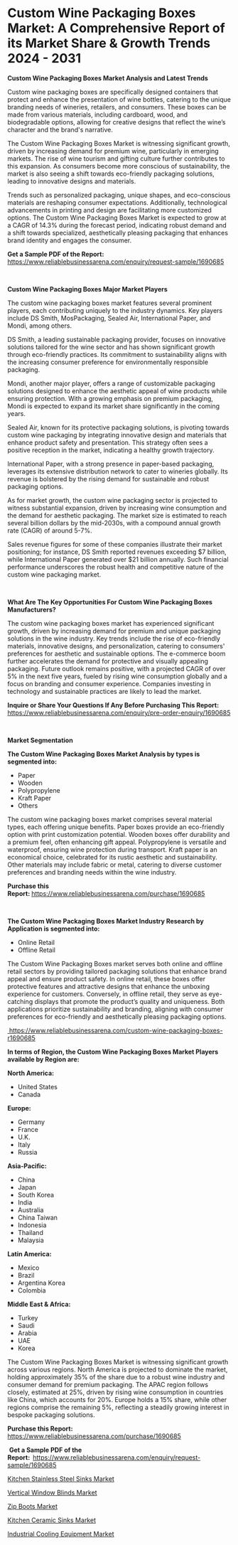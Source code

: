 <p><h1>Custom Wine Packaging Boxes Market: A Comprehensive Report of its Market Share & Growth Trends 2024 - 2031</h1></p><p><strong>Custom Wine Packaging Boxes Market Analysis and Latest Trends</strong></p>
<p><p>Custom wine packaging boxes are specifically designed containers that protect and enhance the presentation of wine bottles, catering to the unique branding needs of wineries, retailers, and consumers. These boxes can be made from various materials, including cardboard, wood, and biodegradable options, allowing for creative designs that reflect the wine’s character and the brand's narrative.</p><p>The Custom Wine Packaging Boxes Market is witnessing significant growth, driven by increasing demand for premium wine, particularly in emerging markets. The rise of wine tourism and gifting culture further contributes to this expansion. As consumers become more conscious of sustainability, the market is also seeing a shift towards eco-friendly packaging solutions, leading to innovative designs and materials.</p><p>Trends such as personalized packaging, unique shapes, and eco-conscious materials are reshaping consumer expectations. Additionally, technological advancements in printing and design are facilitating more customized options. The Custom Wine Packaging Boxes Market is expected to grow at a CAGR of 14.3% during the forecast period, indicating robust demand and a shift towards specialized, aesthetically pleasing packaging that enhances brand identity and engages the consumer.</p></p>
<p><strong>Get a Sample PDF of the Report:&nbsp;</strong> <a href="https://www.reliablebusinessarena.com/enquiry/request-sample/1690685?utm_campaign=1551&utm_medium=2&utm_source=Github&utm_content=ia&utm_term=17102024&utm_id=custom-wine-packaging-boxes">https://www.reliablebusinessarena.com/enquiry/request-sample/1690685</a></p>
<p>&nbsp;</p>
<p><strong>Custom Wine Packaging Boxes Major Market Players</strong></p>
<p><p>The custom wine packaging boxes market features several prominent players, each contributing uniquely to the industry dynamics. Key players include DS Smith, MosPackaging, Sealed Air, International Paper, and Mondi, among others. </p><p>DS Smith, a leading sustainable packaging provider, focuses on innovative solutions tailored for the wine sector and has shown significant growth through eco-friendly practices. Its commitment to sustainability aligns with the increasing consumer preference for environmentally responsible packaging.</p><p>Mondi, another major player, offers a range of customizable packaging solutions designed to enhance the aesthetic appeal of wine products while ensuring protection. With a growing emphasis on premium packaging, Mondi is expected to expand its market share significantly in the coming years.</p><p>Sealed Air, known for its protective packaging solutions, is pivoting towards custom wine packaging by integrating innovative design and materials that enhance product safety and presentation. This strategy often sees a positive reception in the market, indicating a healthy growth trajectory.</p><p>International Paper, with a strong presence in paper-based packaging, leverages its extensive distribution network to cater to wineries globally. Its revenue is bolstered by the rising demand for sustainable and robust packaging options.</p><p>As for market growth, the custom wine packaging sector is projected to witness substantial expansion, driven by increasing wine consumption and the demand for aesthetic packaging. The market size is estimated to reach several billion dollars by the mid-2030s, with a compound annual growth rate (CAGR) of around 5-7%.</p><p>Sales revenue figures for some of these companies illustrate their market positioning; for instance, DS Smith reported revenues exceeding $7 billion, while International Paper generated over $21 billion annually. Such financial performance underscores the robust health and competitive nature of the custom wine packaging market.</p></p>
<p>&nbsp;</p>
<p><strong>What Are The Key Opportunities For Custom Wine Packaging Boxes Manufacturers?</strong></p>
<p><p>The custom wine packaging boxes market has experienced significant growth, driven by increasing demand for premium and unique packaging solutions in the wine industry. Key trends include the rise of eco-friendly materials, innovative designs, and personalization, catering to consumers' preferences for aesthetic and sustainable options. The e-commerce boom further accelerates the demand for protective and visually appealing packaging. Future outlook remains positive, with a projected CAGR of over 5% in the next five years, fueled by rising wine consumption globally and a focus on branding and consumer experience. Companies investing in technology and sustainable practices are likely to lead the market.</p></p>
<p><strong>Inquire or Share Your Questions If Any Before Purchasing This Report:</strong> <a href="https://www.reliablebusinessarena.com/enquiry/pre-order-enquiry/1690685?utm_campaign=1551&utm_medium=2&utm_source=Github&utm_content=ia&utm_term=17102024&utm_id=custom-wine-packaging-boxes">https://www.reliablebusinessarena.com/enquiry/pre-order-enquiry/1690685</a></p>
<p>&nbsp;</p>
<p><strong>Market Segmentation</strong></p>
<p><strong>The Custom Wine Packaging Boxes Market Analysis by types is segmented into:</strong></p>
<p><ul><li>Paper</li><li>Wooden</li><li>Polypropylene</li><li>Kraft Paper</li><li>Others</li></ul></p>
<p><p>The custom wine packaging boxes market comprises several material types, each offering unique benefits. Paper boxes provide an eco-friendly option with print customization potential. Wooden boxes offer durability and a premium feel, often enhancing gift appeal. Polypropylene is versatile and waterproof, ensuring wine protection during transport. Kraft paper is an economical choice, celebrated for its rustic aesthetic and sustainability. Other materials may include fabric or metal, catering to diverse customer preferences and branding needs within the wine industry.</p></p>
<p><strong>Purchase this Report:&nbsp;</strong><a href="https://www.reliablebusinessarena.com/purchase/1690685?utm_campaign=1551&utm_medium=2&utm_source=Github&utm_content=ia&utm_term=17102024&utm_id=custom-wine-packaging-boxes">https://www.reliablebusinessarena.com/purchase/1690685</a></p>
<p>&nbsp;</p>
<p><strong>The Custom Wine Packaging Boxes Market Industry Research by Application is segmented into:</strong></p>
<p><ul><li>Online Retail</li><li>Offline Retail</li></ul></p>
<p><p>The Custom Wine Packaging Boxes market serves both online and offline retail sectors by providing tailored packaging solutions that enhance brand appeal and ensure product safety. In online retail, these boxes offer protective features and attractive designs that enhance the unboxing experience for customers. Conversely, in offline retail, they serve as eye-catching displays that promote the product’s quality and uniqueness. Both applications prioritize sustainability and branding, aligning with consumer preferences for eco-friendly and aesthetically pleasing packaging options.</p></p>
<p><a href="https://www.reliablebusinessarena.com/custom-wine-packaging-boxes-r1690685?utm_campaign=1551&utm_medium=2&utm_source=Github&utm_content=ia&utm_term=17102024&utm_id=custom-wine-packaging-boxes">&nbsp;https://www.reliablebusinessarena.com/custom-wine-packaging-boxes-r1690685</a></p>
<p><strong>In terms of Region, the Custom Wine Packaging Boxes Market Players available by Region are:</strong></p>
<p>
    <p> <strong> North America: </strong>
        <ul>
            <li>United States</li>
            <li>Canada</li>
        </ul>
        </p> 
    <p> <strong> Europe: </strong>
        <ul>
            <li>Germany</li>
            <li>France</li>
            <li>U.K.</li>
            <li>Italy</li>
            <li>Russia</li>
        </ul>
        </p> 
    <p> <strong> Asia-Pacific: </strong>
        <ul>
            <li>China</li>
            <li>Japan</li>
            <li>South Korea</li>
            <li>India</li>
            <li>Australia</li>
            <li>China Taiwan</li>
            <li>Indonesia</li>
            <li>Thailand</li>
            <li>Malaysia</li>
        </ul>
        </p> 
    <p> <strong> Latin America: </strong>
        <ul>
            <li>Mexico</li>
            <li>Brazil</li>
            <li>Argentina Korea</li>
            <li>Colombia</li>
        </ul>
        </p> 
    <p> <strong> Middle East & Africa: </strong>
        <ul>
            <li>Turkey</li>
            <li>Saudi</li>
            <li>Arabia</li>
            <li>UAE</li>
            <li>Korea</li>
        </ul>
    </p>
    </p>
<p><p>The Custom Wine Packaging Boxes Market is witnessing significant growth across various regions. North America is projected to dominate the market, holding approximately 35% of the share due to a robust wine industry and consumer demand for premium packaging. The APAC region follows closely, estimated at 25%, driven by rising wine consumption in countries like China, which accounts for 20%. Europe holds a 15% share, while other regions comprise the remaining 5%, reflecting a steadily growing interest in bespoke packaging solutions.</p></p>
<p><strong>Purchase this Report: </strong><a href="https://www.reliablebusinessarena.com/purchase/1690685?utm_campaign=1551&utm_medium=2&utm_source=Github&utm_content=ia&utm_term=17102024&utm_id=custom-wine-packaging-boxes">https://www.reliablebusinessarena.com/purchase/1690685</a></p>
<p>&nbsp;<strong>Get a Sample PDF of the Report:&nbsp;&nbsp;</strong><a href="https://www.reliablebusinessarena.com/enquiry/request-sample/1690685?utm_campaign=1551&utm_medium=2&utm_source=Github&utm_content=ia&utm_term=17102024&utm_id=custom-wine-packaging-boxes">https://www.reliablebusinessarena.com/enquiry/request-sample/1690685</a></p>
<p><strong></strong></p>
<p><p><a href="https://www.linkedin.com/pulse/kitchen-stainless-steel-sinks-industry-resonance-98-amplification-hf9af?utm_campaign=1551&utm_medium=2&utm_source=Github&utm_content=ia&utm_term=17102024&utm_id=custom-wine-packaging-boxes">Kitchen Stainless Steel Sinks Market</a></p><p><a href="https://www.linkedin.com/pulse/vertical-window-blinds-market-pulse-67-expansion-blueprint-v3w3f?utm_campaign=1551&utm_medium=2&utm_source=Github&utm_content=ia&utm_term=17102024&utm_id=custom-wine-packaging-boxes">Vertical Window Blinds Market</a></p><p><a href="https://www.linkedin.com/pulse/zip-boots-industry-forecast-market-shifts-strategic-imperatives-36mzf?utm_campaign=1551&utm_medium=2&utm_source=Github&utm_content=ia&utm_term=17102024&utm_id=custom-wine-packaging-boxes">Zip Boots Market</a></p><p><a href="https://www.linkedin.com/pulse/kitchen-ceramic-sinks-market-size-type-under-mounttop-mountwall-g0r1f?utm_campaign=1551&utm_medium=2&utm_source=Github&utm_content=ia&utm_term=17102024&utm_id=custom-wine-packaging-boxes">Kitchen Ceramic Sinks Market</a></p><p><a href="https://issuu.com/reportprime-2/docs/industrial-cooling-equipment-market_2e56dca98b2009?utm_campaign=1551&utm_medium=2&utm_source=Github&utm_content=ia&utm_term=17102024&utm_id=custom-wine-packaging-boxes">Industrial Cooling Equipment Market</a></p></p>